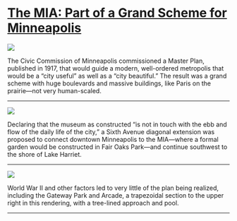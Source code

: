 # [The MIA: Part of a Grand Scheme for Minneapolis](http://artstories.artsmia.org/#/stories/1860)

![](http://cdn.dx.artsmia.org/thumbs/tn_null.jpg)

The Civic Commission of Minneapolis commissioned a Master Plan, published in 1917, that would guide a modern, well-ordered metropolis that would be a “city useful” as well as a “city beautiful.” The result was a grand scheme with huge boulevards and massive buildings, like Paris on the prairie—not very human-scaled.

---

![](http://cdn.dx.artsmia.org/thumbs/tn_null.jpg)

Declaring that the museum as constructed “is not in touch with the ebb and flow of the daily life of the city,” a Sixth Avenue diagonal extension was proposed to connect downtown Minneapolis to the MIA—where a formal garden would be constructed in Fair Oaks Park—and continue southwest to the shore of Lake Harriet.

---

![](http://cdn.dx.artsmia.org/thumbs/tn_null.jpg)

World War II and other factors led to very little of the plan being realized, including the Gateway Park and Arcade, a trapezoidal section to the upper right in this rendering, with a tree-lined approach and pool.

---
